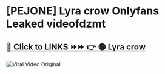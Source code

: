 
 # [PEJONE] Lyra crow Onlyfans Leaked videofdzmt

## <h2><a href="https://clipsfans.com/Lyra_crow&ref=git">🔗 Click to LINKS ⏩⏩ 👉 🟢 Lyra crow </a></h2>

<a href="https://clipsfans.com/Lyra_crow&ref=git" rel="nofollow" data-target="animated-image.originalLink"><img src="https://i.ibb.co.com/xMMVF88/686577567.gif" alt="Viral Video Original" style="max-width: 100%; display: inline-block;" data-target="animated-image.originalImage"></a>

